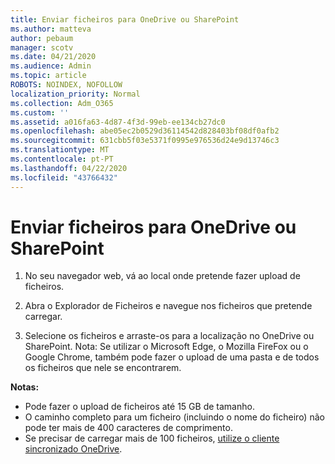 ```yaml
---
title: Enviar ficheiros para OneDrive ou SharePoint
ms.author: matteva
author: pebaum
manager: scotv
ms.date: 04/21/2020
ms.audience: Admin
ms.topic: article
ROBOTS: NOINDEX, NOFOLLOW
localization_priority: Normal
ms.collection: Adm_O365
ms.custom: ''
ms.assetid: a016fa63-4d87-4f3d-99eb-ee134cb27dc0
ms.openlocfilehash: abe05ec2b0529d36114542d828403bf08df0afb2
ms.sourcegitcommit: 631cbb5f03e5371f0995e976536d24e9d13746c3
ms.translationtype: MT
ms.contentlocale: pt-PT
ms.lasthandoff: 04/22/2020
ms.locfileid: "43766432"
---
```

# <a name="upload-files-to-onedrive-or-sharepoint"></a>Enviar ficheiros para OneDrive ou SharePoint

1. No seu navegador web, vá ao local onde pretende fazer upload de ficheiros.
    
2. Abra o Explorador de Ficheiros e navegue nos ficheiros que pretende carregar.
    
3. Selecione os ficheiros e arraste-os para a localização no OneDrive ou SharePoint. Nota: Se utilizar o Microsoft Edge, o Mozilla FireFox ou o Google Chrome, também pode fazer o upload de uma pasta e de todos os ficheiros que nele se encontrarem.
    
**Notas:**
- Pode fazer o upload de ficheiros até 15 GB de tamanho. 
- O caminho completo para um ficheiro (incluindo o nome do ficheiro) não pode ter mais de 400 caracteres de comprimento. 
- Se precisar de carregar mais de 100 ficheiros, [utilize o cliente sincronizado OneDrive](https://go.microsoft.com/fwlink/?linkid=866427). 
  

